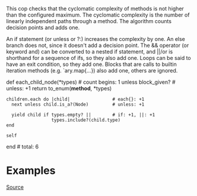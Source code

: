 
This cop checks that the cyclomatic complexity of methods is not higher
than the configured maximum. The cyclomatic complexity is the number of
linearly independent paths through a method. The algorithm counts
decision points and adds one.

An if statement (or unless or ?:) increases the complexity by one. An
else branch does not, since it doesn't add a decision point. The &&
operator (or keyword and) can be converted to a nested if statement,
and ||/or is shorthand for a sequence of ifs, so they also add one.
Loops can be said to have an exit condition, so they add one.
Blocks that are calls to builtin iteration methods
(e.g. `ary.map{...}) also add one, others are ignored.

  def each_child_node(*types)               # count begins: 1
    unless block_given?                     # unless: +1
      return to_enum(__method__, *types)

    children.each do |child|                # each{}: +1
      next unless child.is_a?(Node)         # unless: +1

      yield child if types.empty? ||        # if: +1, ||: +1
                     types.include?(child.type)
    end

    self
  end                                       # total: 6

# Examples


[Source](http://www.rubydoc.info/gems/rubocop/RuboCop/Cop/Metrics/CyclomaticComplexity)